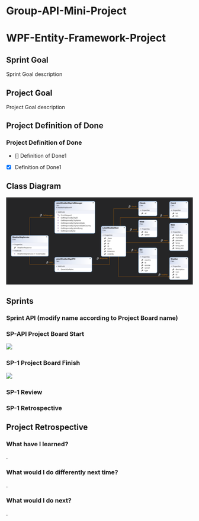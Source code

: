 # Group-API-Mini-Project

# WPF-Entity-Framework-Project

## Sprint Goal
Sprint Goal description

## Project Goal
Project Goal description

## Project Definition of Done
### Project Definition of Done
- [] Definition of Done1
- [x] Definition of Done1

## Class Diagram
![](images/class-diagram.png)

## Sprints
### Sprint API (modify name according to Project Board name)
### SP-API Project Board Start
![](images/sprint01-start.png)

### SP-1 Project Board Finish
![](images/sprint01-end.png)

### SP-1 Review

### SP-1 Retrospective

## Project Retrospective
### What have I learned?
.

### What would I do differently next time?
.

### What would I do next?
.
